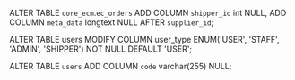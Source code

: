ALTER TABLE `core_ecm`.`ec_orders` 
ADD COLUMN `shipper_id` int NULL, 
ADD COLUMN `meta_data` longtext NULL AFTER `supplier_id`;

ALTER TABLE users 
MODIFY COLUMN user_type ENUM('USER', 'STAFF', 'ADMIN', 'SHIPPER') 
NOT NULL DEFAULT 'USER';

ALTER TABLE `users` 
ADD COLUMN `code` varchar(255) NULL;



